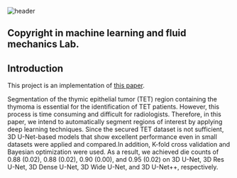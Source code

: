![header](https://capsule-render.vercel.app/api?type=transparent&text=Thymoma%20Segmentation&fontAlign=50&fontAlignY=50&fontSize=40&color=purple&fontColor=white)

## Copyright in machine learning and fluid mechanics Lab.
## Introduction
This project is an implementation of [this paper](https://www.sciencedirect.com/science/article/pii/S1746809424005317).

Segmentation of the thymic epithelial tumor (TET) region containing the thymoma is essential for the identification of TET patients. However, this process is time consuming and difficult for radiologists. Therefore, in this paper, we intend to automatically segment regions of interest by applying deep learning techniques. Since the secured TET dataset is not sufficient, 3D U-Net-based models that show excellent performance even in small datasets were applied and compared.In addition, K-fold cross validation and Bayesian optimization were used. As a result, we achieved die counts of 0.88 (0.02), 0.88 (0.02), 0.90 (0.00), and 0.95 (0.02) on 3D U-Net, 3D Res U-Net, 3D Dense U-Net, 3D Wide U-Net, and 3D U-Net++, respectively.
